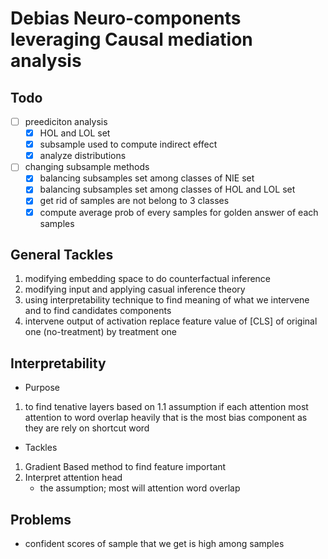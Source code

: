 # Debias Neuro-components leveraging Causal mediation analysis

## Todo
- [ ] preediciton analysis 
    - [x] HOL and LOL set
    - [x] subsample used to compute indirect effect 
    - [x] analyze distributions

- [ ] changing subsample methods
    - [x] balancing subsamples set among classes  of NIE set
    - [x] balancing subsamples set among classes  of HOL and LOL set
    - [x] get rid of samples are not belong to 3 classes
    - [x] compute average prob of every samples for golden answer of each samples

## General Tackles
1. modifying embedding space to do counterfactual inference
2. modifying input and applying casual inference theory 
3. using interpretability technique to find meaning of what we intervene and to find candidates components
4. intervene output of activation replace feature value of [CLS] of original one (no-treatment) by treatment one 


## Interpretability

* Purpose 

1. to find tenative layers based on
    1.1 assumption if each attention most attention to word overlap heavily that is the most bias component 
as they are rely on shortcut word

* Tackles

1. Gradient Based method to find feature important
2. Interpret attention head 
    - the assumption; most will attention word overlap



## Problems
- confident scores of sample that we get is high among samples 
